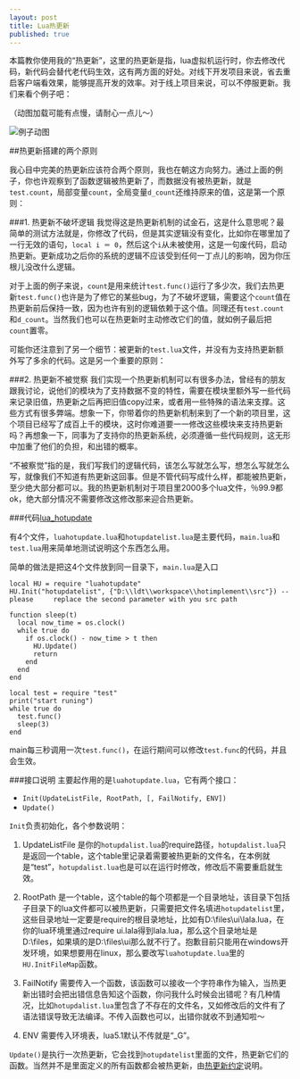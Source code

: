 ```yaml
---
layout: post
title: Lua热更新
published: true
---
```







本篇教你使用我的“热更新”，这里的热更新是指，lua虚拟机运行时，你去修改代码，新代码会替代老代码生效，这有两方面的好处。对线下开发项目来说，省去重启客户端看效果，能够提高开发的效率。对于线上项目来说，可以不停服更新。我们来看个例子吧：

（动图加载可能有点慢，请耐心一点儿～）

![例子动图]({{site.baseurl}}/images/hotupdate-example.gif)

##热更新搭建的两个原则

我心目中完美的热更新应该符合两个原则，我也在朝这方向努力。通过上面的例子，你也许观察到了函数逻辑被热更新了，而数据没有被热更新，就是`test.count`，局部变量`count`，全局变量`d_count`还维持原来的值，这是第一个原则：

###1. 热更新不破坏逻辑
我觉得这是热更新机制的试金石，这是什么意思呢？最简单的测试方法就是，你修改了代码，但是其实逻辑没有变化，比如你在哪里加了一行无效的语句，`local i ＝ 0`，然后这个`i`从未被使用，这是一句废代码，启动热更新。更新成功之后你的系统的逻辑不应该受到任何一丁点儿的影响，因为你压根儿没改什么逻辑。

对于上面的例子来说，`count`是用来统计`test.func()`运行了多少次，我们去热更新`test.func()`也许是为了修它的某些bug，为了不破坏逻辑，需要这个`count`值在热更新前后保持一致，因为也许有别的逻辑依赖于这个值。同理还有`test.count`和`d_count`。当然我们也可以在热更新时主动修改它们的值，就如例子最后把`count`置零。

可能你还注意到了另一个细节：被更新的`test.lua`文件，并没有为支持热更新额外写了多余的代码。这是另一个重要的原则：

###2. 热更新不被觉察
我们实现一个热更新机制可以有很多办法，曾经有的朋友跟我讨论，说他们的模块为了支持数据不变的特性，需要在模块里额外写一些代码来记录旧值，热更新之后再把旧值copy过来，或者用一些特殊的语法来支撑。这些方式有很多弊端。想象一下，你带着你的热更新机制来到了一个新的项目里，这个项目已经写了成百上千的模块，这时你难道要一一修改这些模块来支持热更新吗？再想象一下，同事为了支持你的热更新系统，必须遵循一些代码规则，这无形中加重了他们的负担，和出错的概率。

“不被察觉”指的是，我们写我们的逻辑代码，该怎么写就怎么写，想怎么写就怎么写，就像我们不知道有热更新这回事。但是不管代码写成什么样，都能被热更新，至少绝大部分都可以。我的热更新机制对于项目里2000多个lua文件，％99.9都ok，绝大部分情况不需要修改这修改那来迎合热更新。


###代码[lua_hotupdate](https://github.com/asqbtcupid/lua_hotupdate)

有4个文件，`luahotupdate.lua`和`hotupdatelist.lua`是主要代码，`main.lua`和`test.lua`用来简单地测试说明这个东西怎么用。

简单的做法是把这4个文件放到同一目录下，`main.lua`是入口

    local HU = require "luahotupdate"
    HU.Init("hotupdatelist", {"D:\\ldt\\workspace\\hotimplement\\src"}) --please 	 replace the second parameter with you src path
    
    function sleep(t)
      local now_time = os.clock()
      while true do
        if os.clock() - now_time > t then
          HU.Update() 
          return 
        end
      end
    end
   
   	local test = require "test"
    print("start runing")
    while true do
      test.func()
      sleep(3)
    end

main每三秒调用一次`test.func()`，在运行期间可以修改`test.func`的代码，并且会生效。
    
###接口说明
主要起作用的是`luahotupdate.lua`，它有两个接口：

- `Init(UpdateListFile, RootPath, [, FailNotify, ENV])`
- `Update()`

`Init`负责初始化，各个参数说明：

1. UpdateListFile
是你的`hotupdalist.lua`的require路径，`hotupdalist.lua`只是返回一个table，这个table里记录着需要被热更新的文件名，在本例就是“test”，`hotupdalist.lua`也是可以在运行时修改，修改后不需要重启就生效。

2. RootPath
是一个table，这个table的每个项都是一个目录地址，该目录下包括子目录下的lua文件都可以被热更新，只需要把文件名填进`hotupdatelist`里，这些目录地址一定要是require的根目录地址，比如有D:\files\ui\lala.lua，在你的lua环境里通过require ui.lala得到lala.lua，那么这个目录地址是D:\\files，如果填的是D:\\files\\ui那么就不行了。抱歉目前只能用在windows开发环境，如果想要用在linux，那么要改写`luahotupdate.lua`里的`HU.InitFileMap`函数。

3. FailNotify
需要传入一个函数，该函数可以接收一个字符串作为输入，当热更新出错时会把出错信息告知这个函数，你问我什么时候会出错呢？有几种情况，比如`hotupdalist.lua`里包含了不存在的文件名，又如修改后的文件有了语法错误导致无法编译。不传入函数也可以，出错你就收不到通知啦～

4. ENV
需要传入环境表，lua5.1默认不传就是“_G”。

`Update()`是执行一次热更新，它会找到`hotupdatelist`里面的文件，热更新它们的函数。当然并不是里面定义的所有函数都会被热更新，由[热更新约定](http://asqbtcupid.github.io/hotupdate-manul/)说明。
